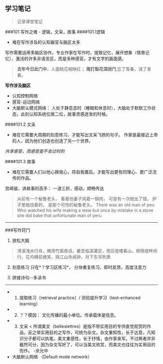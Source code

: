 ## 学习笔记

> 记录课堂笔记


###101 写作之难 - 逻辑，文采，故事
####101.1逻辑
- 难在写作涉及的认知器官与脑区太多

写作需要运用多脑区协作。专业作家在写作时，提取记忆，展开想象（情景记忆），激活的许多非语言区，而是多种感官。才有文字的画面感。

> **去年今日此门中**，人面桃花相映红；
**雨打梨花深闭门**,忘了青春，误了青春。

**写作涉及脑区**
- 认知控制网络
- 感官-运动网络
- 大脑默认模式网络：  人处于静息态时（睡眠和休息时），大脑处于默默工作状态，此刻认知系统位居二位，故事灵感迸发的时候。

####101.2 文采
- 难在它需要大周期的刻意练习，才能写出文采飞扬的句子。
作家是最接近上帝的人，因为他们创造也创造了另一个世界。

*共享感受，而感受是不会过时的*

####101.3 故事
- 难在它需要人们以他心换我心，将自我置后，才能写出更有同理心、更广泛流传的作品。

宫崎骏，讲故事的高手： 一波三折，感动，顺畅传达

> 从前有一个秘鲁老头，
看着他妻子炖着一锅肉，
可是有一次她出了错，
炉子里她烧着的，
是那个可怜的秘鲁老头。
There was an old man of peu
Who watched his wife making a stew
but once by mistake in a stove she did bake
that unfortunate man of peru

----
###写作窍门
1. 放松大脑
> 清溪浅水行舟，微雨竹窗夜话，暑至临溪灈足，雨后登楼看山，柳荫堤畔闲行，花坞樽前微笑，隔江山寺闻钟，月下东邻吹箫

2. 刻意练习
只在*？学习区练习*， 分块重复练习，即时反馈，高度注意力

3. 拼接诗句--多读书


--- 
- 1. 提取练习（retrieval practice）/ 测验提升学习（test-enhanced learning）
- 2. ？？模因： 文化传播的最小单位。传承载体是信息。
- 3. 文采
<  所谓美文（belleslettres）是指不带实用目的专供直觉观赏的作品，反之带实用目的之写作，可统为杂文。杂文重知性，长于达意，凡知识分子都可以执笔。美文重感性，长于抒情，由作家来写。不过两者并非截然可分，因为杂文写好了，可以当美文欣赏，而美文也往往为实用目的而作。  -余光中
- 大脑默认网络 （Default mode network）






